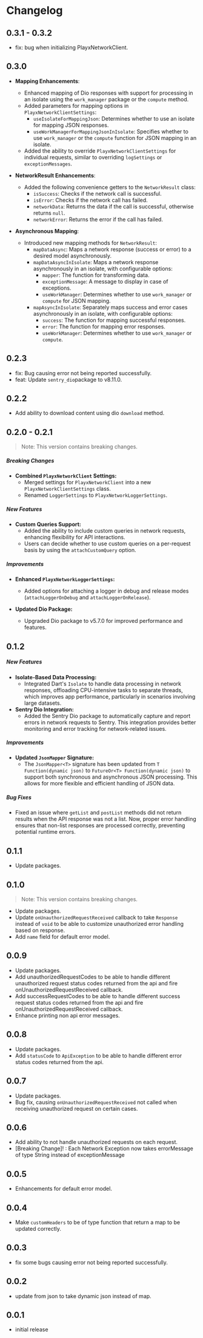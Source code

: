 # Changelog

## 0.3.1 - 0.3.2
- fix: bug when initializing PlayxNetworkClient.


## 0.3.0

- **Mapping Enhancements**:
  - Enhanced mapping of Dio responses with support for processing in an isolate using the `work_manager` package or the `compute` method.
  - Added parameters for mapping options in `PlayxNetworkClientSettings`:
    - `useIsolateForMappingJson`: Determines whether to use an isolate for mapping JSON responses.
    - `useWorkManagerForMappingJsonInIsolate`: Specifies whether to use `work_manager` or the `compute` function for JSON mapping in an isolate.
  - Added the ability to override `PlayxNetworkClientSettings` for individual requests, similar to overriding `logSettings` or `exceptionMessages`.

- **NetworkResult Enhancements**:
  - Added the following convenience getters to the `NetworkResult` class:
    - `isSuccess`: Checks if the network call is successful.
    - `isError`: Checks if the network call has failed.
    - `networkData`: Returns the data if the call is successful, otherwise returns `null`.
    - `networkError`: Returns the error if the call has failed.

- **Asynchronous Mapping**:
  - Introduced new mapping methods for `NetworkResult`:
    - `mapDataAsync`: Maps a network response (success or error) to a desired model asynchronously.
    - `mapDataAsyncInIsolate`: Maps a network response asynchronously in an isolate, with configurable options:
      - `mapper`: The function for transforming data.
      - `exceptionMessage`: A message to display in case of exceptions.
      - `useWorkManager`: Determines whether to use `work_manager` or `compute` for JSON mapping.
    - `mapAsyncInIsolate`: Separately maps success and error cases asynchronously in an isolate, with configurable options:
      - `success`: The function for mapping successful responses.
      - `error`: The function for mapping error responses.
      - `useWorkManager`: Determines whether to use `work_manager` or `compute`.


## 0.2.3
- fix: Bug causing error not being reported successfully.
- feat: Update `sentry_dio`package to v8.11.0.

## 0.2.2
- Add ability to download content using dio `download` method.

## 0.2.0 - 0.2.1
> Note: This version contains breaking changes.

##### Breaking Changes
- **Combined `PlayxNetworkClient` Settings:**
  - Merged settings for `PlayxNetworkClient` into a new `PlayxNetworkClientSettings` class.
  - Renamed `LoggerSettings` to `PlayxNetworkLoggerSettings`.

##### New Features
- **Custom Queries Support:**
  - Added the ability to include custom queries in network requests, enhancing flexibility for API interactions.
  - Users can decide whether to use custom queries on a per-request basis by using the `attachCustomQuery` option.

##### Improvements
- **Enhanced `PlayxNetworkLoggerSettings`:**
  - Added options for attaching a logger in debug and release modes (`attachLoggerOnDebug` and `attachLoggerOnRelease`).

- **Updated Dio Package:**
  - Upgraded Dio package to v5.7.0 for improved performance and features.


## 0.1.2

##### New Features
- **Isolate-Based Data Processing:**
  - Integrated Dart's `Isolate` to handle data processing in network responses, offloading CPU-intensive tasks to separate threads, which improves app performance, particularly in scenarios involving large datasets.
- **Sentry Dio Integration:**
  - Added the Sentry Dio package to automatically capture and report errors in network requests to Sentry. This integration provides better monitoring and error tracking for network-related issues.

##### Improvements
- **Updated `JsonMapper` Signature:**
  - The `JsonMapper<T>` signature has been updated from `T Function(dynamic json)` to `FutureOr<T> Function(dynamic json)` to support both synchronous and asynchronous JSON processing. This allows for more flexible and efficient handling of JSON data.

##### Bug Fixes
- Fixed an issue where `getList` and `postList` methods did not return results when the API response was not a list. Now, proper error handling ensures that non-list responses are processed correctly, preventing potential runtime errors.

## 0.1.1
- Update packages.

## 0.1.0
> Note: This version contains breaking changes.

- Update packages.
- Update `onUnauthorizedRequestReceived` callback to take `Response` instead of `void` to be able to customize unauthorized error handling based on response.
- Add `name` field for default error model.

## 0.0.9
- Update packages.
- Add unauthorizedRequestCodes to be able to handle different unauthorized request status codes returned from the api and fire onUnauthorizedRequestReceived callback.
- Add successRequestCodes to be able to handle different success request status codes returned from the api and fire onUnauthorizedRequestReceived callback.
- Enhance printing non api error messages.

## 0.0.8
- Update packages.
- Add `statusCode` to `ApiException` to be able to handle different error status codes returned from the api.

## 0.0.7
- Update packages.
- Bug fix, causing `onUnauthorizedRequestReceived` not called when receiving unauthorized request on certain cases.

## 0.0.6
- Add ability to not handle unauthorized requests on each request.
- [Breaking Change]! : Each Network Exception now takes errorMessage of type String instead of exceptionMessage

## 0.0.5
- Enhancements for default error model.

## 0.0.4
- Make `customHeaders` to be of type function that return a map to be updated correctly.

## 0.0.3
- fix some bugs causing error not being reported successfully.

## 0.0.2
- update from json to take dynamic json instead of map.

## 0.0.1
- initial release